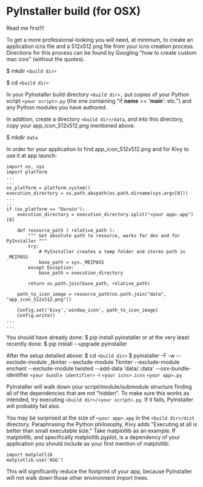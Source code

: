 # PyInstaller build (for OSX)

Read me first!!!

To get a more professional-looking you will need, at minimum, to create an application icns file and a 512x512 png file from your icns creation process. Directions for this process can be found by Googling "how to create custom mac icns" (without the quotes).

$ mkdir `<build dir>`

$ cd `<build dir>`

In your PyInstaller build directory `<build dir>,` put copies of your Python script `<your script>.py` (the one containing "if __name__ == '__main__': etc.") and any Python modules you have authored.

In addition, create a directory `<build dir>/data`, and into this directory, copy your app_icon_512x512.png mentioned above.

$ mkdir `data`

In order for your application to find app_icon_512x512.png and for Kivy to use it at app launch:
```
import os, sys
import platform
...
...
os_platform = platform.system()
execution_directory = os.path.abspath(os.path.dirname(sys.argv[0]))
...
...
if (os_platform == "Darwin"):
    execution_directory = execution_directory.split("<your app>.app")[0]

    def resource_path ( relative_path ):
        """ Get absolute path to resource, works for dev and for PyInstaller """
        try:
            # PyInstaller creates a temp folder and stores path in _MEIPASS
            base_path = sys._MEIPASS
        except Exception:
            base_path = execution_directory

        return os.path.join(base_path, relative_path)

    path_to_icon_image = resource_path(os.path.join("data", "app_icon_512x512.png"))

    Config.set('kivy','window_icon', path_to_icon_image)
    Config.write()
...
...
```

You should have already done:
$ pip install pyinstaller
or at the very least recently done:
$ pip install --upgrade pyinstaller

After the setup detailed above:
$ cd `<build dir>`
$ pyinstaller -F -w --exclude-module _tkinter --exclude-module Tkinter --exclude-module enchant --exclude-module twisted --add-data 'data/*.*:data' --osx-bundle-identifier `<your bundle identifier>`  -i `<your icns>.icns`  `<your app>.py`

PyInstaller will walk down your script/module/submodule structure finding all of the dependencies that are not "hidden". To make sure this works as intended, try executing `<build dir>/<your script>.py`. If it fails, PyInstaller will probably fail also.

You may be surprised at the size of `<your app>.app` in the `<build dir>/dist` directory. Paraphrasing the Python philosophy, Kivy adds "Executing at all is better than small executable size." Take matplotlib as an example. If matplotlib, and specifically matplotlib.pyplot, is a dependency of your application you should include as your first mention of matplotlib:
```
import matplotlib
matplotlib.use('AGG')
```
This will significantly reduce the footprint of your app, because PyInstaller will not walk down those other environment import trees.
